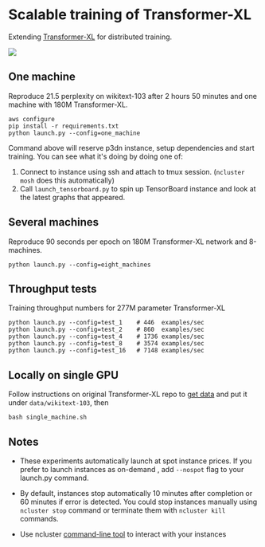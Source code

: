 # Scalable training of Transformer-XL

Extending [Transformer-XL](https://github.com/kimiyoung/transformer-xl) for distributed training.

<img src="https://raw.githubusercontent.com/cybertronai/transformer-xl/master/scaling.png">


## One machine
Reproduce 21.5 perplexity on wikitext-103 after 2 hours 50 minutes and one machine with 180M Transformer-XL.
```
aws configure
pip install -r requirements.txt
python launch.py --config=one_machine
```

Command above will reserve p3dn instance, setup dependencies and start training. You can see what it's doing by doing one of:
1. Connect to instance using ssh and attach to tmux session. (`ncluster mosh` does this automatically)
2. Call `launch_tensorboard.py` to spin up TensorBoard instance and look at the latest graphs that appeared.


## Several machines
Reproduce 90 seconds per epoch on 180M Transformer-XL network and 8-machines.

```
python launch.py --config=eight_machines
```


## Throughput tests
Training throughput numbers for 277M parameter Transformer-XL
```
python launch.py --config=test_1    # 446  examples/sec
python launch.py --config=test_2    # 860  examples/sec
python launch.py --config=test_4    # 1736 examples/sec
python launch.py --config=test_8    # 3574 examples/sec
python launch.py --config=test_16   # 7148 examples/sec
```

## Locally on single GPU

Follow instructions on original Transformer-XL repo to [get data](https://github.com/kimiyoung/transformer-xl/tree/44781ed21dbaec88b280f74d9ae2877f52b492a5/pytorch#data-prepration) and put it under `data/wikitext-103`, then

```
bash single_machine.sh
```


## Notes

- These experiments automatically launch at spot instance prices. If you prefer to launch instances as on-demand , add `--nospot` flag to your launch.py command.

- By default, instances stop automatically 10 minutes after completion or 60 minutes if error is detected. You could stop instances manually using `ncluster stop` command or terminate them with `ncluster kill` commands.

- Use ncluster [command-line tool](https://github.com/yaroslavvb/ncluster#command-line-tool) to interact with your instances
